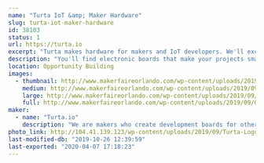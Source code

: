 ```yaml
---
name: "Turta IoT &amp; Maker Hardware"
slug: turta-iot-maker-hardware
id: 38103
status: 1
url: https://turta.io
excerpt: "Turta makes hardware for makers and IoT developers. We'll exchange project feedbacks on our exhibit."
description: "You'll find electronic boards that make your projects smarter. We design &amp; manufacture modular sensors, autonomous RC car drivers, LoRa &amp; NB-IoT communication boards, and much more. Come and see our stand to talk about your projects and exchange ideas."
location: Opportunity Building
images:
  - thumbnail: http://www.makerfaireorlando.com/wp-content/uploads/2019/09/016-230718-1.jpg
    medium: http://www.makerfaireorlando.com/wp-content/uploads/2019/09/016-230718-1.jpg
    large: http://www.makerfaireorlando.com/wp-content/uploads/2019/09/016-230718-1.jpg
    full: http://www.makerfaireorlando.com/wp-content/uploads/2019/09/016-230718-1.jpg
maker:
  - name: "Turta.io"
    description: "We are makers who create development boards for other makers. Our team created development hardware mainly for maker community. We have numbers of devices that can be used for community events such as hackatons. We also have been participated in other maker faires such as New York Maker Faire and Bay Area Maker Faire. We also organized Istanbul Maker Faires 3 years in row."
photo_link: http://104.41.139.123/wp-content/uploads/2019/09/Turta-Logo-Sq-2000px-1024x1024.png
last-modified-db: "2019-10-26 12:39:59"
last-exported: "2020-04-07 17:18:23"
---
```

